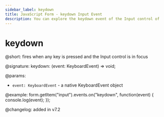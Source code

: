 ```yaml
---
sidebar_label: keydown 
title: JavaScript Form - keydown Input Event 
description: You can explore the keydown event of the Input control of Form in the documentation of the DHTMLX JavaScript UI library. Browse developer guides and API reference, try out code examples and live demos, and download a free 30-day evaluation version of DHTMLX Suite.
---
```


# keydown

@short: fires when any key is pressed and the Input control is in focus

@signature: keydown: (event: KeyboardEvent) => void;

@params:
- `event: KeyboardEvent` - a native KeyboardEvent object

@example:
form.getItem("input").events.on("keydown", function(event) {
    console.log(event);
});

@changelog: added in v7.2
